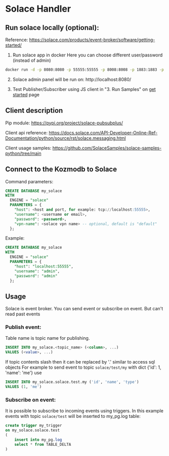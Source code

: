 # Solace Handler

## Run solace locally (optional):

Reference: https://solace.com/products/event-broker/software/getting-started/

1. Run solace app in docker
Here you can choose different user/password (instead of admin)
```bash
docker run -d -p 8080:8080 -p 55555:55555 -p 8008:8008 -p 1883:1883 -p 8000:8000 -p 5672:5672 -p 9000:9000 -p 2222:2222 --shm-size=2g --env username_admin_globalaccesslevel=admin --env username_admin_password=admin --name=solace solace/solace-pubsub-standard
```

2. Solace admin panel will be run on: http://localhost:8080/

3. Test Publisher/Subscriber using JS client in "3. Run Samples" on [get started](https://solace.com/products/event-broker/software/getting-started/) page 


## Client description

Pip module: https://pypi.org/project/solace-pubsubplus/

Client api reference: https://docs.solace.com/API-Developer-Online-Ref-Documentation/python/source/rst/solace.messaging.html

Client usage samples: https://github.com/SolaceSamples/solace-samples-python/tree/main


## Connect to the Kozmodb to Solace

Command parameters:
```sql
CREATE DATABASE my_solace
WITH
  ENGINE = "solace"
  PARAMETERS = {
    "host": <host and port, for example: tcp://localhost:55555>,
    "username": <username or email>,
    "password": <password>,
    "vpn-name": <solace vpn name> -- optional, default is "default"
  };
```

Example:
```sql
CREATE DATABASE my_solace
WITH
  ENGINE = "solace"
  PARAMETERS = {
    "host": "localhost:55555",
    "username": "admin",
    "password": "admin"
  };
```

## Usage

Solace is event broker. You can send event or subscribe on event. But can't read past events

### Publish event:

Table name is topic name for publishing.   
```sql
INSERT INTO my_solace.<topic_name> (<column>, ...)
VALUES (<value>, ...)
```

If topic contents slash then it can be replaced by '.' similar to access sql objects
For example to send event to topic `solace/test/my` with dict {'id': 1, 'name': 'me'} use 
```sql
INSERT INTO my_solace.solace.test.my ('id', 'name', 'type')
VALUES (1, 'me')
```


### Subscribe on event:

It is possible to subscribe to incoming events using triggers.
In this example events with topic `solace/test` will be inserted to my_pg.log table:
```sql
create trigger my_trigger 
on my_solace.solace.test
(
    insert into my_pg.log
    select * from TABLE_DELTA
) 
```
